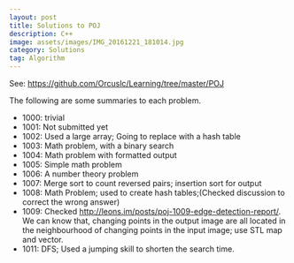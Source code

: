 ```yaml
---
layout: post
title: Solutions to POJ
description: C++
image: assets/images/IMG_20161221_181014.jpg
category: Solutions
tag: Algorithm
---
```


See:
https://github.com/Orcuslc/Learning/tree/master/POJ  

The following are some summaries to each problem.  

-  1000: trivial  
-  1001: Not submitted yet  
-  1002: Used a large array; Going to replace with a hash table  
-  1003: Math problem, with a binary search  
-  1004: Math problem with formatted output  
-  1005: Simple math problem  
-  1006: A number theory problem  
-  1007: Merge sort to count reversed pairs; insertion sort for output  
-  1008: Math Problem; used <map> to create hash tables;(Checked discussion to correct the wrong answer)
-  1009: Checked http://leons.im/posts/poj-1009-edge-detection-report/. We can know that, changing points in the output image are all located in the neighbourhood of changing points in the input image; use STL map and vector.
-  1011: DFS; Used a jumping skill to shorten the search time.